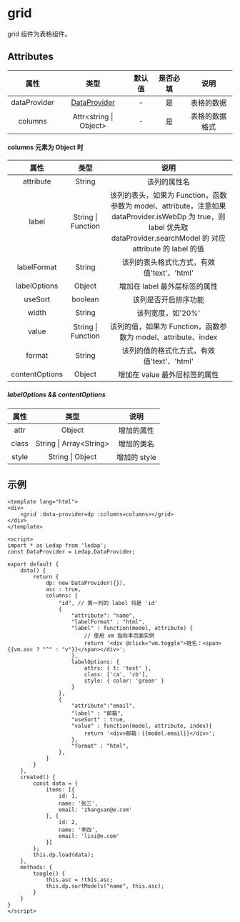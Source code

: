# grid
grid 组件为表格组件。

## Attributes
|属性|类型|默认值|是否必填|说明|
|:-:|:-:|:-:|:-:|:-:|
|dataProvider|[DataProvider](/api/DataProvider/)|-|是|表格的数据|
|columns|Attr\<string \| Object\>|-|是|表格的数据格式|
#### columns 元素为 Object 时
|属性|类型|说明|
|:-:|:-:|:-:|
|attribute|String|该列的属性名|
|label|String \| Function|该列的表头，如果为 Function，函数参数为 model、attribute，注意如果 dataProvider.isWebDp 为 true，则 label 优先取 dataProvider.searchModel 的 对应 attribute 的 label 的值|
|labelFormat|String|该列的表头格式化方式，有效值'text'、'html'|
|labelOptions|Object|增加在 label 最外层标签的属性|
|useSort|boolean|该列是否开启排序功能|
|width|String|该列宽度，如'20%'|
|value|String \| Function|该列的值，如果为 Function，函数参数为 model、attribute、index|
|format|String|该列的值的格式化方式，有效值'text'、'html'|
|contentOptions|Object|增加在 value 最外层标签的属性|
##### labelOptions && contentOptions
|属性|类型|说明|
|:-:|:-:|:-:|
|attr|Object|增加的属性|
|class|String \| Array\<String\>|增加的类名|
|style|String \| Object|增加的 style|


## 示例
```vue
<template lang="html">
<div>
    <grid :data-provider=dp :columns=columns></grid>
</div>
</template>

<script>
import * as Ledap from 'ledap';
const DataProvider = Ledap.DataProvider;

export default {
    data() {
        return {
            dp: new DataProvider({}),
            asc : true,
            columns: {
                "id", // 第一列的 label 将是 'id'
                {
                    "attribute": "name",
                    "labelFormat" : "html",
                    "label" : function(model, attribute) {
                        // 使用 vm 指向本页面实例
                        return '<div @click="vm.toggle">姓名：<span>{{vm.asc ? "^" : "v"}}</span></div>';
                    },
                    labelOptions: {
                        attrs: { t: 'test' },
                        class: ['ca', 'cb'],
                        style: { color: 'green' }
                    }
                },
                {
                    "attribute":"email",
                    "label" : "邮箱",
                    "useSort" : true,
                    "value" : function(model, attribute, index){
                        return '<div>邮箱：{{model.email}}</div>';
                    },
                    "format" : "html",
                },
            }
        }
    },
    created() {
        const data = {
            items: [{
                id: 1,
                name: '张三',
                email: 'zhangsan@e.com'
            }, {
                id: 2,
                name: '李四',
                email: 'lisi@e.com'
            }]
        };
        this.dp.load(data);
    },
    methods: {
        toogle() {
            this.asc = !this.asc;
            this.dp.sortModels("name", this.asc);
        }
    }
}
</script>
```

